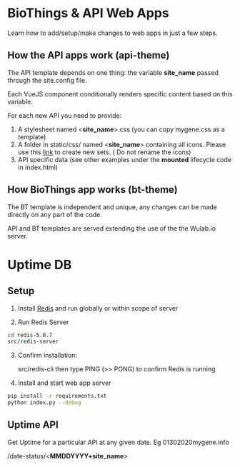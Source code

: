 # BioThings & API Web Apps

Learn how to add/setup/make changes to web apps in just a few steps.

## How the API apps work (api-theme)

The API template depends on one thing: the variable **site_name** passed through the site.config file.

Each VueJS component conditionally renders specific content based on this variable.

For each new API you need to provide:
1. A stylesheet named <**site_name**>.css (you can copy mygene.css as a template)
2. A folder in static/css/ named <**site_name**> containing all icons. Please use this [link](https://realfavicongenerator.net/) to create new sets. ( Do not rename the icons)
3. API specific data (see other examples under the **mounted** lifecycle code in index.html)

## How BioThings app works (bt-theme)

The BT template is independent and unique, any changes can be made directly on any part of the code.


API and BT templates are served extending the use of the the Wulab.io server.

# Uptime DB

## Setup

1. Install [Redis](https://redis.io/topics/quickstart) and run globally or within scope of server

2. Run Redis Server
```bash
cd redis-5.0.7
src/redis-server
```

3. Confirm installation:

   src/redis-cli then type PING (>> PONG) to confirm Redis is running

4. Install and start web app server
```bash
pip install -r requirements.txt
python index.py --debug
```

## Uptime API

Get Uptime for a particular API at any given date. Eg  01302020mygene.info

/date-status/<**MMDDYYYY+site_name**>
